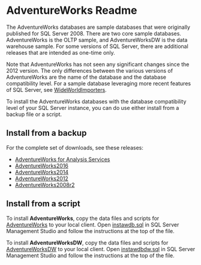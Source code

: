 # AdventureWorks Readme

The AdventureWorks databases are sample databases that were originally published for SQL Server 2008.  There are two core sample databases. AdventureWorks is the OLTP sample, and AdventureWorksDW is the data warehouse sample. For some versions of SQL Server, there are additional releases that are intended as one-time only.  

Note that AdventureWorks has not seen any significant changes since the 2012 version. The only differences between the various versions of AdventureWorks are the name of the database and the database compatibility level. For a sample database leveraging more recent features of SQL Server, see [WideWorldImporters](../wide-world-importers/).

To install the AdventureWorks databases with the database compatibility level of your SQL Server instance, you can do use either install from a backup file or a script.

## Install from a backup

For the complete set of downloads, see these releases:

- [AdventureWorks for Analysis Services](https://github.com/Microsoft/sql-server-samples/releases/tag/adventureworks-analysis-services)
- [AdventureWorks2016](https://github.com/Microsoft/sql-server-samples/releases/tag/adventureworks2016)
- [AdventureWorks2014](https://github.com/Microsoft/sql-server-samples/releases/tag/adventureworks2014)
- [AdventureWorks2012](https://github.com/Microsoft/sql-server-samples/releases/tag/adventureworks2012)
- [AdventureWorks2008r2](https://github.com/Microsoft/sql-server-samples/releases/tag/adventureworks2008r2)

## Install from a script

To install **AdventureWorks**, copy the data files and scripts for [AdventureWorks](https://github.com/Microsoft/sql-server-samples/tree/master/samples/databases/adventure-works/oltp-install-script) to your local client. Open [instawdb.sql](https://github.com/Microsoft/sql-server-samples/blob/master/samples/databases/adventure-works/oltp-install-script/instawdb.sql) in SQL Server Management Studio and follow the instructions at the top of the file.

To install **AdventureWorksDW**, copy the data files and scripts for [AdventureWorksDW](https://github.com/Microsoft/sql-server-samples/tree/master/samples/databases/adventure-works/data-warehouse-install-script) to your local client. Open [instawdbdw.sql](https://github.com/Microsoft/sql-server-samples/blob/master/samples/databases/adventure-works/oltp-install-script/instawdbdw.sql) in SQL Server Management Studio and follow the instructions at the top of the file.

